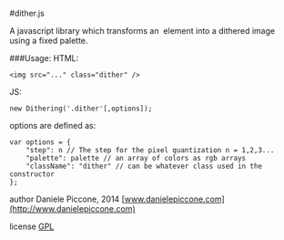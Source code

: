 #dither.js

A javascript library which transforms an <img> element 
into a dithered image using a fixed palette.

###Usage:
HTML:
```
<img src="..." class="dither" />
```

JS:
```
new Dithering('.dither'[,options]);
```

options are defined as:
```
var options = {
    "step": n // The step for the pixel quantization n = 1,2,3...
    "palette": palette // an array of colors as rgb arrays
    "className": "dither" // can be whatever class used in the constructor
};
```

author Daniele Piccone, 2014 [www.danielepiccone.com](http://www.danielepiccone.com)

license [GPL](https://gnu.org/licenses/gpl.html)
